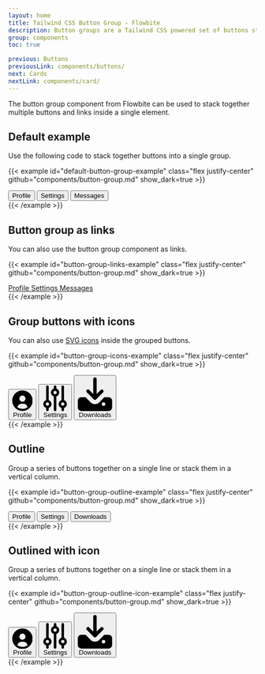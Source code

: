```yaml
---
layout: home
title: Tailwind CSS Button Group - Flowbite
description: Button groups are a Tailwind CSS powered set of buttons sticked together in a horizontal line
group: components
toc: true

previous: Buttons
previousLink: components/buttons/
next: Cards
nextLink: components/card/
---
```


The button group component from Flowbite can be used to stack together multiple buttons and links inside a single element.

## Default example

Use the following code to stack together buttons into a single group.

{{< example id="default-button-group-example" class="flex justify-center" github="components/button-group.md" show_dark=true >}}

<div class="inline-flex rounded-md shadow-sm" role="group">
  <button type="button" class="px-4 py-2 text-sm font-medium text-gray-900 bg-white border border-gray-200 rounded-l-lg rtl:rounded-l-none rtl:rounded-r-lg hover:bg-gray-100 hover:text-blue-700 focus:z-10 focus:ring-2 focus:ring-blue-700 focus:text-blue-700 dark:bg-gray-700 dark:border-gray-600 dark:text-white dark:hover:text-white dark:hover:bg-gray-600 dark:focus:ring-blue-500 dark:focus:text-white">
    Profile
  </button>
  <button type="button" class="px-4 py-2 text-sm font-medium text-gray-900 bg-white border-t border-b border-gray-200 hover:bg-gray-100 hover:text-blue-700 focus:z-10 focus:ring-2 focus:ring-blue-700 focus:text-blue-700 dark:bg-gray-700 dark:border-gray-600 dark:text-white dark:hover:text-white dark:hover:bg-gray-600 dark:focus:ring-blue-500 dark:focus:text-white">
    Settings
  </button>
  <button type="button" class="px-4 py-2 text-sm font-medium text-gray-900 bg-white border border-gray-200 rounded-r-md rtl:rounded-r-none rtl:rounded-l-lg hover:bg-gray-100 hover:text-blue-700 focus:z-10 focus:ring-2 focus:ring-blue-700 focus:text-blue-700 dark:bg-gray-700 dark:border-gray-600 dark:text-white dark:hover:text-white dark:hover:bg-gray-600 dark:focus:ring-blue-500 dark:focus:text-white">
    Messages
  </button>
</div>
{{< /example >}}

## Button group as links

You can also use the button group component as links.

{{< example id="button-group-links-example" class="flex justify-center" github="components/button-group.md" show_dark=true >}}

<div class="inline-flex rounded-md shadow-sm">
  <a href="#" aria-current="page" class="px-4 py-2 text-sm font-medium text-blue-700 bg-white border border-gray-200 rounded-l-lg rtl:rounded-l-none rtl:rounded-r-lg hover:bg-gray-100 focus:z-10 focus:ring-2 focus:ring-blue-700 focus:text-blue-700 dark:bg-gray-700 dark:border-gray-600 dark:text-white dark:hover:text-white dark:hover:bg-gray-600 dark:focus:ring-blue-500 dark:focus:text-white">
    Profile
  </a>
  <a href="#" class="px-4 py-2 text-sm font-medium text-gray-900 bg-white border-t border-b border-gray-200 hover:bg-gray-100 hover:text-blue-700 focus:z-10 focus:ring-2 focus:ring-blue-700 focus:text-blue-700 dark:bg-gray-700 dark:border-gray-600 dark:text-white dark:hover:text-white dark:hover:bg-gray-600 dark:focus:ring-blue-500 dark:focus:text-white">
    Settings
  </a>
  <a href="#" class="px-4 py-2 text-sm font-medium text-gray-900 bg-white border border-gray-200 rounded-r-md rtl:rounded-r-none rtl:rounded-l-lg hover:bg-gray-100 hover:text-blue-700 focus:z-10 focus:ring-2 focus:ring-blue-700 focus:text-blue-700 dark:bg-gray-700 dark:border-gray-600 dark:text-white dark:hover:text-white dark:hover:bg-gray-600 dark:focus:ring-blue-500 dark:focus:text-white">
    Messages
  </a>
</div>
{{< /example >}}

## Group buttons with icons

You can also use [SVG icons](https://flowbite.com/icons/) inside the grouped buttons.

{{< example id="button-group-icons-example" class="flex justify-center" github="components/button-group.md" show_dark=true >}}

<div class="inline-flex rounded-md shadow-sm" role="group">
  <button type="button" class="inline-flex items-center px-4 py-2 text-sm font-medium text-gray-900 bg-white border border-gray-200 rounded-l-lg rtl:rounded-l-none rtl:rounded-r-lg hover:bg-gray-100 hover:text-blue-700 focus:z-10 focus:ring-2 focus:ring-blue-700 focus:text-blue-700 dark:bg-gray-700 dark:border-gray-600 dark:text-white dark:hover:text-white dark:hover:bg-gray-600 dark:focus:ring-blue-500 dark:focus:text-white">
    <svg class="w-3 h-3 mr-2 rtl:mr-0 rtl:ml-2" aria-hidden="true" xmlns="http://www.w3.org/2000/svg" fill="currentColor" viewBox="0 0 20 20">
      <path d="M10 0a10 10 0 1 0 10 10A10.011 10.011 0 0 0 10 0Zm0 5a3 3 0 1 1 0 6 3 3 0 0 1 0-6Zm0 13a8.949 8.949 0 0 1-4.951-1.488A3.987 3.987 0 0 1 9 13h2a3.987 3.987 0 0 1 3.951 3.512A8.949 8.949 0 0 1 10 18Z"/>
    </svg>
    Profile
  </button>
  <button type="button" class="inline-flex items-center px-4 py-2 text-sm font-medium text-gray-900 bg-white border-t border-b border-gray-200 hover:bg-gray-100 hover:text-blue-700 focus:z-10 focus:ring-2 focus:ring-blue-700 focus:text-blue-700 dark:bg-gray-700 dark:border-gray-600 dark:text-white dark:hover:text-white dark:hover:bg-gray-600 dark:focus:ring-blue-500 dark:focus:text-white">
    <svg class="w-3 h-3 mr-2 rtl:mr-0 rtl:ml-2" aria-hidden="true" xmlns="http://www.w3.org/2000/svg" fill="none" viewBox="0 0 20 20">
      <path stroke="currentColor" stroke-linecap="round" stroke-linejoin="round" stroke-width="2" d="M4 12.25V1m0 11.25a2.25 2.25 0 0 0 0 4.5m0-4.5a2.25 2.25 0 0 1 0 4.5M4 19v-2.25m6-13.5V1m0 2.25a2.25 2.25 0 0 0 0 4.5m0-4.5a2.25 2.25 0 0 1 0 4.5M10 19V7.75m6 4.5V1m0 11.25a2.25 2.25 0 1 0 0 4.5 2.25 2.25 0 0 0 0-4.5ZM16 19v-2"/>
    </svg>
    Settings
  </button>
  <button type="button" class="inline-flex items-center px-4 py-2 text-sm font-medium text-gray-900 bg-white border border-gray-200 rounded-r-md rtl:rounded-r-none rtl:rounded-l-lg hover:bg-gray-100 hover:text-blue-700 focus:z-10 focus:ring-2 focus:ring-blue-700 focus:text-blue-700 dark:bg-gray-700 dark:border-gray-600 dark:text-white dark:hover:text-white dark:hover:bg-gray-600 dark:focus:ring-blue-500 dark:focus:text-white">
    <svg class="w-3 h-3 mr-2 rtl:mr-0 rtl:ml-2" aria-hidden="true" xmlns="http://www.w3.org/2000/svg" fill="currentColor" viewBox="0 0 20 20">
      <path d="M14.707 7.793a1 1 0 0 0-1.414 0L11 10.086V1.5a1 1 0 0 0-2 0v8.586L6.707 7.793a1 1 0 1 0-1.414 1.414l4 4a1 1 0 0 0 1.416 0l4-4a1 1 0 0 0-.002-1.414Z"/>
      <path d="M18 12h-2.55l-2.975 2.975a3.5 3.5 0 0 1-4.95 0L4.55 12H2a2 2 0 0 0-2 2v4a2 2 0 0 0 2 2h16a2 2 0 0 0 2-2v-4a2 2 0 0 0-2-2Zm-3 5a1 1 0 1 1 0-2 1 1 0 0 1 0 2Z"/>
    </svg>
    Downloads
  </button>
</div>
{{< /example >}}

## Outline

Group a series of buttons together on a single line or stack them in a vertical column.

{{< example id="button-group-outline-example" class="flex justify-center" github="components/button-group.md" show_dark=true >}}

<div class="inline-flex rounded-md shadow-sm" role="group">
  <button type="button" class="px-4 py-2 text-sm font-medium text-gray-900 bg-transparent border border-gray-900 rounded-l-lg rtl:rounded-l-none rtl:rounded-r-lg hover:bg-gray-900 hover:text-white focus:z-10 focus:ring-2 focus:ring-gray-500 focus:bg-gray-900 focus:text-white dark:border-white dark:text-white dark:hover:text-white dark:hover:bg-gray-700 dark:focus:bg-gray-700">
    Profile
  </button>
  <button type="button" class="px-4 py-2 text-sm font-medium text-gray-900 bg-transparent border-t border-b border-gray-900 hover:bg-gray-900 hover:text-white focus:z-10 focus:ring-2 focus:ring-gray-500 focus:bg-gray-900 focus:text-white dark:border-white dark:text-white dark:hover:text-white dark:hover:bg-gray-700 dark:focus:bg-gray-700">
    Settings
  </button>
  <button type="button" class="px-4 py-2 text-sm font-medium text-gray-900 bg-transparent border border-gray-900 rounded-r-md rtl:rounded-r-none rtl:rounded-l-lg hover:bg-gray-900 hover:text-white focus:z-10 focus:ring-2 focus:ring-gray-500 focus:bg-gray-900 focus:text-white dark:border-white dark:text-white dark:hover:text-white dark:hover:bg-gray-700 dark:focus:bg-gray-700">
    Downloads
  </button>
</div>
{{< /example >}}

## Outlined with icon

Group a series of buttons together on a single line or stack them in a vertical column.

{{< example id="button-group-outline-icon-example" class="flex justify-center" github="components/button-group.md" show_dark=true >}}

<div class="inline-flex rounded-md shadow-sm" role="group">
  <button type="button" class="inline-flex items-center px-4 py-2 text-sm font-medium text-gray-900 bg-transparent border border-gray-900 rounded-l-lg rtl:rounded-l-none rtl:rounded-r-lg hover:bg-gray-900 hover:text-white focus:z-10 focus:ring-2 focus:ring-gray-500 focus:bg-gray-900 focus:text-white dark:border-white dark:text-white dark:hover:text-white dark:hover:bg-gray-700 dark:focus:bg-gray-700">
    <svg class="w-3 h-3 mr-2 rtl:mr-0 rtl:ml-2" aria-hidden="true" xmlns="http://www.w3.org/2000/svg" fill="currentColor" viewBox="0 0 20 20">
      <path d="M10 0a10 10 0 1 0 10 10A10.011 10.011 0 0 0 10 0Zm0 5a3 3 0 1 1 0 6 3 3 0 0 1 0-6Zm0 13a8.949 8.949 0 0 1-4.951-1.488A3.987 3.987 0 0 1 9 13h2a3.987 3.987 0 0 1 3.951 3.512A8.949 8.949 0 0 1 10 18Z"/>
    </svg>
    Profile
  </button>
  <button type="button" class="inline-flex items-center px-4 py-2 text-sm font-medium text-gray-900 bg-transparent border-t border-b border-gray-900 hover:bg-gray-900 hover:text-white focus:z-10 focus:ring-2 focus:ring-gray-500 focus:bg-gray-900 focus:text-white dark:border-white dark:text-white dark:hover:text-white dark:hover:bg-gray-700 dark:focus:bg-gray-700">
    <svg class="w-3 h-3 mr-2 rtl:mr-0 rtl:ml-2" aria-hidden="true" xmlns="http://www.w3.org/2000/svg" fill="none" viewBox="0 0 20 20">
      <path stroke="currentColor" stroke-linecap="round" stroke-linejoin="round" stroke-width="2" d="M4 12.25V1m0 11.25a2.25 2.25 0 0 0 0 4.5m0-4.5a2.25 2.25 0 0 1 0 4.5M4 19v-2.25m6-13.5V1m0 2.25a2.25 2.25 0 0 0 0 4.5m0-4.5a2.25 2.25 0 0 1 0 4.5M10 19V7.75m6 4.5V1m0 11.25a2.25 2.25 0 1 0 0 4.5 2.25 2.25 0 0 0 0-4.5ZM16 19v-2"/>
    </svg>
    Settings
  </button>
  <button type="button" class="inline-flex items-center px-4 py-2 text-sm font-medium text-gray-900 bg-transparent border border-gray-900 rounded-r-md rtl:rounded-r-none rtl:rounded-l-lg hover:bg-gray-900 hover:text-white focus:z-10 focus:ring-2 focus:ring-gray-500 focus:bg-gray-900 focus:text-white dark:border-white dark:text-white dark:hover:text-white dark:hover:bg-gray-700 dark:focus:bg-gray-700">
    <svg class="w-3 h-3 mr-2 rtl:mr-0 rtl:ml-2" aria-hidden="true" xmlns="http://www.w3.org/2000/svg" fill="currentColor" viewBox="0 0 20 20">
      <path d="M14.707 7.793a1 1 0 0 0-1.414 0L11 10.086V1.5a1 1 0 0 0-2 0v8.586L6.707 7.793a1 1 0 1 0-1.414 1.414l4 4a1 1 0 0 0 1.416 0l4-4a1 1 0 0 0-.002-1.414Z"/>
      <path d="M18 12h-2.55l-2.975 2.975a3.5 3.5 0 0 1-4.95 0L4.55 12H2a2 2 0 0 0-2 2v4a2 2 0 0 0 2 2h16a2 2 0 0 0 2-2v-4a2 2 0 0 0-2-2Zm-3 5a1 1 0 1 1 0-2 1 1 0 0 1 0 2Z"/>
    </svg>
    Downloads
  </button>
</div>
{{< /example >}}
